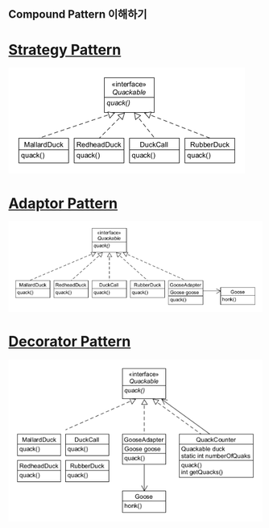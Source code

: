 ## Compound Pattern 이해하기

# [Strategy Pattern](./StrategyPattern)
![inline-block](./StrategyPattern/CompoundStrategyPattern.png)

# [Adaptor Pattern](./AdaptorPattern)
![inline-block](./AdaptorPattern/CompoundAdaptorPattern.png)

# [Decorator Pattern](./DecoratorPattern)
![inline-block](./DecoratorPattern/CompoundDecoratorPattern.png)
